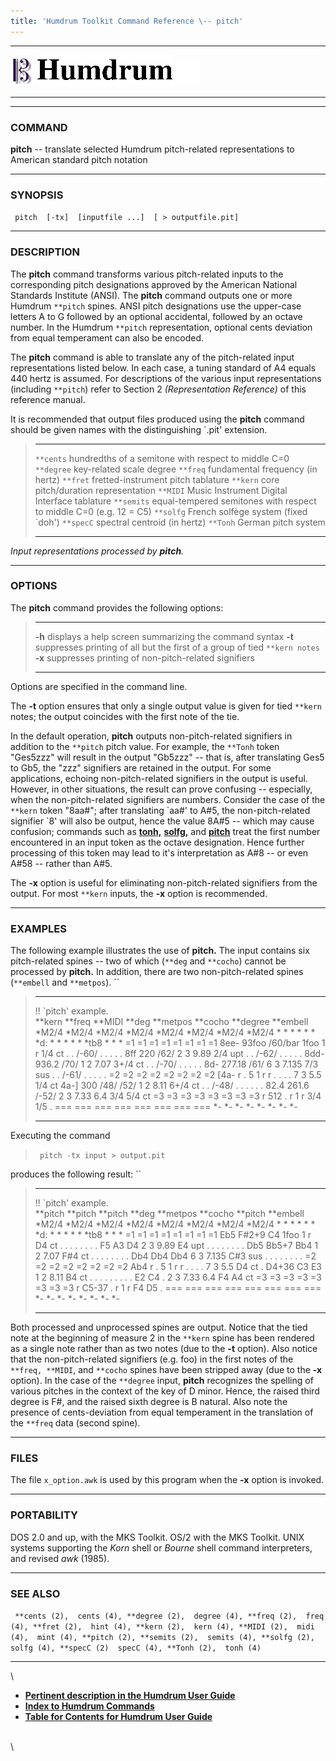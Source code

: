 ```yaml
---
title: 'Humdrum Toolkit Command Reference \-- pitch'
---
```


  -------------------------------- ----------------------------------------- ----------------------------------
  ![ ](/Humdrum/HumdrumIcon.gif)    ![Humdrum ](/Humdrum/HumdrumHeader.gif)    ![ ](/Humdrum/HumdrumSpacer.gif)
  -------------------------------- ----------------------------------------- ----------------------------------

------------------------------------------------------------------------

### COMMAND

**pitch** \-- translate selected Humdrum pitch-related representations
to American standard pitch notation

------------------------------------------------------------------------

### SYNOPSIS

` pitch  [-tx]  [inputfile ...]  [ > outputfile.pit]`

------------------------------------------------------------------------

### DESCRIPTION

The **pitch** command transforms various pitch-related inputs to the
corresponding pitch designations approved by the American National
Standards Institute (ANSI). The **pitch** command outputs one or more
Humdrum `**pitch` spines. ANSI pitch designations use the upper-case
letters A to G followed by an optional accidental, followed by an octave
number. In the Humdrum `**pitch` representation, optional cents
deviation from equal temperament can also be encoded.

The **pitch** command is able to translate any of the pitch-related
input representations listed below. In each case, a tuning standard of
A4 equals 440 hertz is assumed. For descriptions of the various input
representations (including `**pitch`) refer to Section 2
*(Representation Reference)* of this reference manual.

It is recommended that output files produced using the **pitch** command
should be given names with the distinguishing \`.pit\' extension.

>   ------------ --------------------------------------------------------------------
>   `**cents`    hundredths of a semitone with respect to middle C=0
>   `**degree`   key-related scale degree
>   `**freq`     fundamental frequency (in hertz)
>   `**fret`     fretted-instrument pitch tablature
>   `**kern`     core pitch/duration representation
>   `**MIDI`     Music Instrument Digital Interface tablature
>   `**semits`   equal-tempered semitones with respect to middle C=0 (e.g. 12 = C5)
>   `**solfg`    French solfège system (fixed \`doh\')
>   `**specC`    spectral centroid (in hertz)
>   `**Tonh`     German pitch system
>   ------------ --------------------------------------------------------------------
>
*Input representations processed by **pitch**.*

------------------------------------------------------------------------

### OPTIONS

The **pitch** command provides the following options:

>   -------- ----------------------------------------------------------------------------
>   **-h**   displays a help screen summarizing the command syntax
>   **-t**   suppresses printing of all but the first of a group of tied `**kern notes`
>   **-x**   suppresses printing of non-pitch-related signifiers
>   -------- ----------------------------------------------------------------------------
>
Options are specified in the command line.

The **-t** option ensures that only a single output value is given for
tied `**kern` notes; the output coincides with the first note of the
tie.

In the default operation, **pitch** outputs non-pitch-related signifiers
in addition to the `**pitch` pitch value. For example, the `**Tonh`
token \"Ges5zzz\" will result in the output \"Gb5zzz\" \-- that is,
after translating Ges5 to Gb5, the \"zzz\" signifiers are retained in
the output. For some applications, echoing non-pitch-related signifiers
in the output is useful. However, in other situations, the result can
prove confusing \-- especially, when the non-pitch-related signifiers
are numbers. Consider the case of the `**kern` token \"8aa\#\"; after
translating \`aa\#\' to A\#5, the non-pitch-related signifier \`8\' will
also be output, hence the value 8A\#5 \-- which may cause confusion;
commands such as [**tonh,**](tonh.html) [**solfg,**](solfg.html) and
[**pitch**](pitch.html) treat the first number encountered in an input
token as the octave designation. Hence further processing of this token
may lead to it\'s interpretation as A\#8 \-- or even A\#58 \-- rather
than A\#5.

The **-x** option is useful for eliminating non-pitch-related signifiers
from the output. For most `**kern` inputs, the **-x** option is
recommended.

------------------------------------------------------------------------

### EXAMPLES

The following example illustrates the use of **pitch.** The input
contains six pitch-related spines \-- two of which (`**deg` and
`**cocho`) cannot be processed by **pitch.** In addition, there are two
non-pitch-related spines (`**embell` and `**metpos`). ``

>   ----------------------- ------------ ----------- --------- ------------ ----------- ------------ ------------
>   !! \`pitch\' example.                                                                            
>   \*\*kern                \*\*freq     \*\*MIDI    \*\*deg   \*\*metpos   \*\*cocho   \*\*degree   \*\*embell
>   \*M2/4                  \*M2/4       \*M2/4      \*M2/4    \*M2/4       \*M2/4      \*M2/4       \*M2/4
>   \*                      \*           \*          \*        \*           \*          \*d:         \*
>   \*                      \*           \*          \*        \*tb8        \*          \*           \*
>   =1                      =1           =1          =1        =1           =1          =1           =1
>   8ee-                    93foo        /60/bar     1foo      1            r           1/4          ct
>   .                       .            /-60/       .         .            .           .            .
>   8ff                     220          /62/        2         3            9.89        2/4          upt
>   .                       .            /-62/       .         .            .           .            .
>   8dd-                    936.2        /70/        1         2            7.07        3+/4         ct
>   .                       .            /-70/       .         .            .           .            .
>   8d-                     277.18       /61/        6         3            7.135       7/3          sus
>   .                       .            /-61/       .         .            .           .            .
>   =2                      =2           =2          =2        =2           =2          =2           =2
>   \[4a-                   r            .           5         1            r           r            .
>   .                       .            .           7         3            5.5         1/4          ct
>   4a-\]                   300          /48/ /52/   1         2            8.11        6+/4         ct
>   .                       .            /-48/       .         .            .           .            .
>   .                       82.4 261.6   /-52/       2         3            7.33 6.4    3/4 5/4      ct
>   =3                      =3           =3          =3        =3           =3          =3           =3
>   r                       512          .           r         1            r           3/4 1/5      .
>   ===                     ===          ===         ===       ===          ===         ===          ===
>   \*-                     \*-          \*-         \*-       \*-          \*-         \*-          \*-
>   ----------------------- ------------ ----------- --------- ------------ ----------- ------------ ------------
>
Executing the command

> ` pitch -tx input > output.pit`

produces the following result: ``

>   ----------------------- ----------- ----------- --------- ------------ ----------- ----------- ------------
>   !! \`pitch\' example.                                                                          
>   \*\*pitch               \*\*pitch   \*\*pitch   \*\*deg   \*\*metpos   \*\*cocho   \*\*pitch   \*\*embell
>   \*M2/4                  \*M2/4      \*M2/4      \*M2/4    \*M2/4       \*M2/4      \*M2/4      \*M2/4
>   \*                      \*          \*          \*        \*           \*          \*d:        \*
>   \*                      \*          \*          \*        \*tb8        \*          \*          \*
>   =1                      =1          =1          =1        =1           =1          =1          =1
>   Eb5                     F\#2+9      C4          1foo      1            r           D4          ct
>   .                       .           .           .         .            .           .           .
>   F5                      A3          D4          2         3            9.89        E4          upt
>   .                       .           .           .         .            .           .           .
>   Db5                     Bb5+7       Bb4         1         2            7.07        F\#4        ct
>   .                       .           .           .         .            .           .           .
>   Db4                     Db4         Db4         6         3            7.135       C\#3        sus
>   .                       .           .           .         .            .           .           .
>   =2                      =2          =2          =2        =2           =2          =2          =2
>   Ab4                     r           .           5         1            r           r           .
>   .                       .           .           7         3            5.5         D4          ct
>   .                       D4+36       C3 E3       1         2            8.11        B4          ct
>   .                       .           .           .         .            .           .           .
>   .                       E2 C4       .           2         3            7.33 6.4    F4 A4       ct
>   =3                      =3          =3          =3        =3           =3          =3          =3
>   r                       C5-37       .           r         1            r           F4 D5       .
>   ===                     ===         ===         ===       ===          ===         ===         ===
>   \*-                     \*-         \*-         \*-       \*-          \*-         \*-         \*-
>   ----------------------- ----------- ----------- --------- ------------ ----------- ----------- ------------
>
Both processed and unprocessed spines are output. Notice that the tied
note at the beginning of measure 2 in the `**kern` spine has been
rendered as a single note rather than as two notes (due to the **-t**
option). Also notice that the non-pitch-related signifiers (e.g. foo) in
the first notes of the `**freq, **MIDI`, and `**cocho` spines have been
stripped away (due to the **-x** option). In the case of the `**degree`
input, **pitch** recognizes the spelling of various pitches in the
context of the key of D minor. Hence, the raised third degree is F\#,
and the raised sixth degree is B natural. Also note the presence of
cents-deviation from equal temperament in the translation of the
`**freq` data (second spine).

------------------------------------------------------------------------

### FILES

The file `x_option.awk` is used by this program when the **-x** option
is invoked.

------------------------------------------------------------------------

### PORTABILITY

DOS 2.0 and up, with the MKS Toolkit. OS/2 with the MKS Toolkit. UNIX
systems supporting the *Korn* shell or *Bourne* shell command
interpreters, and revised *awk* (1985).

------------------------------------------------------------------------

### SEE ALSO

` **cents (2),  cents (4), **degree (2),  degree (4), **freq (2),  freq (4), **fret (2),  hint (4), **kern (2),  kern (4), **MIDI (2),  midi (4),  mint (4), **pitch (2), **semits (2),  semits (4), **solfg (2),  solfg (4), **specC (2)  specC (4), **Tonh (2),  tonh (4)`

------------------------------------------------------------------------

\

-   [**Pertinent description in the Humdrum User
    Guide**](../guide04.html#Pitch_Representation)
-   [**Index to Humdrum Commands**](../commands.toc.html)
-   [**Table for Contents for Humdrum User Guide**](../guide.toc.html)

\
\
